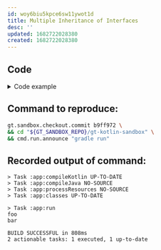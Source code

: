 ```yaml
---
id: woy6biu5kpce6sw11ywot1d
title: Multiple Inheritance of Interfaces
desc: ''
updated: 1682722028380
created: 1682722028380
---
```


## Code
<details>
<summary>Code example</summary>

```kotlin
interface A {
    fun foo()
}

interface B {
    fun bar()
}

interface C : A, B

fun example(c: C) {
    c.foo()
    c.bar()
}

fun main() {
    example(object : C {
        override fun foo() {
            println("foo")
        }

        override fun bar() {
            println("bar")
        }
    })
}
```
</details>

## Command to reproduce:
```bash
gt.sandbox.checkout.commit b9ff972 \
&& cd "${GT_SANDBOX_REPO}/gt-kotlin-sandbox" \
&& cmd.run.announce "gradle run"
```

## Recorded output of command:
```
> Task :app:compileKotlin UP-TO-DATE
> Task :app:compileJava NO-SOURCE
> Task :app:processResources NO-SOURCE
> Task :app:classes UP-TO-DATE

> Task :app:run
foo
bar

BUILD SUCCESSFUL in 808ms
2 actionable tasks: 1 executed, 1 up-to-date
```